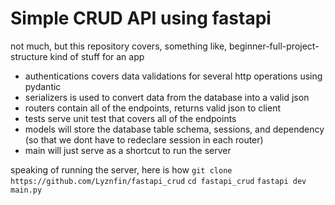 # Simple CRUD API using fastapi

not much, but this repository covers, something like, beginner-full-project-structure kind of stuff for an app
- authentications covers data validations for several http operations using pydantic
- serializers is used to convert data from the database into a valid json
- routers contain all of the endpoints, returns valid json to client
- tests serve unit test that covers all of the endpoints
- models will store the database table schema, sessions, and dependency (so that we dont have to redeclare session in each router)
- main will just serve as a shortcut to run the server

speaking of running the server, here is how
`git clone https://github.com/Lyznfin/fastapi_crud`
`cd fastapi_crud`
`fastapi dev main.py`

